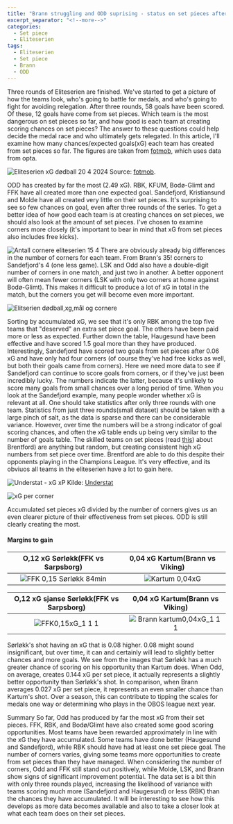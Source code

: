 ```yaml
---
title: "Brann struggling and ODD suprising - status on set pieces after round three"
excerpt_separator: "<!--more-->"
categories:
  - Set piece
  - Eliteserien
tags:
  - Eliteserien
  - Set piece
  - Brann
  - ODD
---
```

Three rounds of Eliteserien are finished. We've started to get a picture of how the teams look, who's going to battle for medals, and who's going to fight for avoiding relegation. After three rounds, 58 goals have been scored. Of these, 12 goals have come from set pieces. Which team is the most dangerous on set pieces so far, and how good is each team at creating scoring chances on set pieces? The answer to these questions could help decide the medal race and who ultimately gets relegated. In this article, I'll examine how many chances/expected goals(xG) each team has created from set pieces so far. The figures are taken from [fotmob](https://www.fotmob.com/nb/leagues/59/matches/eliteserien), which uses data from opta.  

![Eliteserien xG dødball 20 4 2024](https://github.com/n0rthface43/Ball/assets/157420543/5a80f8b4-ef9f-49d0-bd7f-7fb8eb59c4f9) Source: [fotmob](https://www.fotmob.com/nb/leagues/59/matches/eliteserien/by-round?round=1). 

ODD has created by far the most (2.49 xG). RBK, KFUM, Bodø-Glimt and FFK have all created more than one expected goal. Sandefjord, Kristiansund and Molde have all created very little on their set pieces. It's surprising to see so few chances on goal, even after three rounds of the series. To get a better idea of how good each team is at creating chances on set pieces, we should also look at the amount of set pieces. I've chosen to examine corners more closely (it's important to bear in mind that xG from set pieces also includes free kicks).  

 
![Antall cornere eliteserien 15 4](https://github.com/n0rthface43/Ball/assets/157420543/0cdc2860-5c0f-4659-9158-477722e48eaf)
There are obviously already big differences in the number of corners for each team. From Brann's 35! corners to Sandefjord's 4 (one less game). LSK and Odd also have a double-digit number of corners in one match, and just two in another. A better opponent will often mean fewer corners (LSK with only two corners at home against Bodø-Glimt). This makes it difficult to produce a lot of xG in total in the match, but the corners you get will become even more important.

![Elitserien dødball,xg,mål og cornere](https://github.com/n0rthface43/Ball/assets/157420543/12a76f24-b6c3-4cb4-a364-56f738857ff4)

Sorting by accumulated xG, we see that it's only RBK among the top five teams that "deserved" an extra set piece goal. The others have been paid more or less as expected. Further down the table, Haugesund have been effective and have scored 1.5 goal more than they have produced. Interestingly, Sandefjord have scored two goals from set pieces after 0.06 xG and have only had four corners (of course they've had free kicks as well, but both their goals came from corners). Here we need more data to see if Sandefjord can continue to score goals from corners, or if they've just been incredibly lucky. The numbers indicate the latter, because it's unlikely to score many goals from small chances over a long period of time. When you look at the Sandefjord example, many people wonder whether xG is relevant at all. One should take statistics after only three rounds with one team. Statistics from just three rounds(small dataset) should be taken with a large pinch of salt, as the data is sparse and there can be considerable variance. However, over time the numbers will be a strong indicator of goal scoring chances, and often the xG table ends up being very similar to the number of goals table. The skilled teams on set pieces (read [this](https://n0rthface43.github.io/Ball/set%20piece/Caseanalyse-Brentford-dodballer/)) about Brentford) are anything but random, but creating consistent high xG numbers from set piece over time. Brentford are able to do this despite their opponents playing in the Champions League. It's very effective, and its obviuos all teams in the eliteserien have a lot to gain here.  


![Understat - xG   xP](https://github.com/n0rthface43/Ball/assets/157420543/97d1fba4-b565-4388-a3e4-0d6d970b98c0) Kilde: [Understat](https://understat.com/league/EPL)


![xG per corner](https://github.com/n0rthface43/Ball/assets/157420543/1f257648-9b40-44c8-90d0-cd569ee0c4b2)

Accumulated set pieces xG divided by the number of corners gives us an even clearer picture of their effectiveness from set pieces. ODD is still clearly creating the most.  


#### Margins to gain

O,12 xG Sørløkk(FFK vs Sarpsborg)            |  0,04 xG Kartum(Brann vs Viking)
:-------------------------:|:-------------------------:
![FFK 0,15 Sørløkk 84min](https://github.com/n0rthface43/Ball/assets/157420543/756c67cf-d782-4fbb-93e6-51f229419f6a) | ![Kartum 0,04xG](https://github.com/n0rthface43/Ball/assets/157420543/9234b064-df32-40e9-a934-331c6cd9548f) 


O,12 xG sjanse Sørløkk(FFK vs Sarpsborg)            |  0,04 xG Kartum(Brann vs Viking)
:-------------------------:|:-------------------------:
![FFK0,15xG_1 1 1](https://github.com/n0rthface43/Ball/assets/157420543/5110a821-3aa6-4745-b386-8eeb971e1e79)   | ![Brann kartum0,04xG_1 1 1](https://github.com/n0rthface43/Ball/assets/157420543/49df50df-4e62-47d0-b318-2d1528a47537) 

Sørløkk's shot having an xG that is 0.08 higher. 0.08 might sound insignificant, but over time, it can and certainly will lead to slightly better chances and more goals. We see from the images that Sørløkk has a much greater chance of scoring on his opportunity than Kartum does. When Odd, on average, creates 0.144 xG per set piece, it actually represents a slightly better opportunity than Sørløkk's shot. In comparison, when Brann averages 0.027 xG per set piece, it represents an even smaller chance than Kartum's shot. Over a season, this can contribute to tipping the scales for medals one way or determining who plays in the OBOS league next year.

Summary
So far, Odd has produced by far the most xG from their set pieces. FFK, RBK, and Bodø/Glimt have also created some good scoring opportunities. Most teams have been rewarded approximately in line with the xG they have accumulated. Some teams have done better (Haugesund and Sandefjord), while RBK should have had at least one set piece goal. The number of corners varies, giving some teams more opportunities to create from set pieces than they have managed. When considering the number of corners, Odd and FFK still stand out positively, while Molde, LSK, and Brann show signs of significant improvement potential. The data set is a bit thin with only three rounds played, increasing the likelihood of variance with teams scoring much more (Sandefjord and Haugesund) or less (RBK) than the chances they have accumulated. It will be interesting to see how this develops as more data becomes available and also to take a closer look at what each team does on their set pieces.


